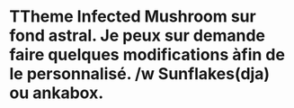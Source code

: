 # TTheme Infected Mushroom sur fond astral. Je peux sur demande faire quelques modifications àfin de le personnalisé. /w Sunflakes(dja) ou ankabox.
